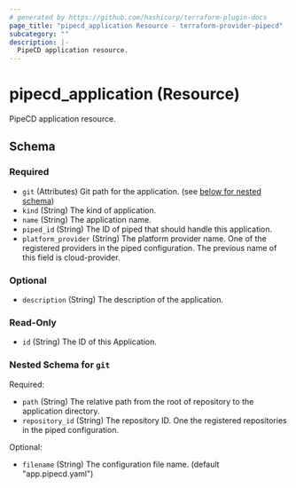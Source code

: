 ```yaml
---
# generated by https://github.com/hashicorp/terraform-plugin-docs
page_title: "pipecd_application Resource - terraform-provider-pipecd"
subcategory: ""
description: |-
  PipeCD application resource.
---
```


# pipecd_application (Resource)

PipeCD application resource.



<!-- schema generated by tfplugindocs -->
## Schema

### Required

- `git` (Attributes) Git path for the application. (see [below for nested schema](#nestedatt--git))
- `kind` (String) The kind of application.
- `name` (String) The application name.
- `piped_id` (String) The ID of piped that should handle this application.
- `platform_provider` (String) The platform provider name. One of the registered providers in the piped configuration. The previous name of this field is cloud-provider.

### Optional

- `description` (String) The description of the application.

### Read-Only

- `id` (String) The ID of this Application.

<a id="nestedatt--git"></a>
### Nested Schema for `git`

Required:

- `path` (String) The relative path from the root of repository to the application directory.
- `repository_id` (String) The repository ID. One the registered repositories in the piped configuration.

Optional:

- `filename` (String) The configuration file name. (default "app.pipecd.yaml")
